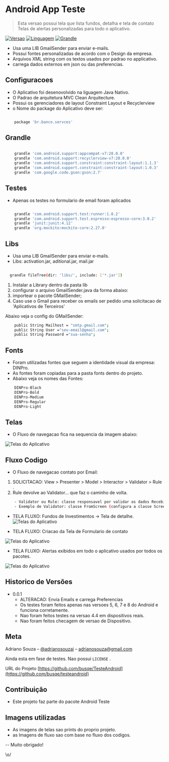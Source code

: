 # Android App Teste 
> Esta versao possui tela que lista fundos, detalha e tela de contato 
> Telas de alertas personalizadas para todo o aplicativo.

[![ Versao][version-image]][version-image]
[![ Linguagem][lang-image]][lang-image]
[![ Grandle][grandle-image]][grandle-image]

- Usa uma LIB  GmailSender para enviar e-mails.
- Possui fontes personalizadas de acordo com o Design da empresa.
- Arquivos XML string com os textos usados por padrao no applicativo.
- carrega dados externos em json ou das preferencias.

## Configuracoes

- O Aplicativo foi desenovolvido na liguagem Java Nativo.
- O Padrao de arquitetura MVC Clean Arquitecture.
- Possui os gerenciadores de layout Constraint Layout e Recyclerview 
- o Nome do package do Aplicativo deve ser:

```sh

	package 'br.banco.servces'

```


## Grandle

```sh

	grandle 'com.android.support:appcompat-v7:28.0.0'
	grandle 'com.android.support:recyclerview-v7:28.0.0'
	grandle 'com.android.support.constraint:constraint-layout:1.1.3'
	grandle 'com.android.support.constraint:constraint-layout:1.0.3'
	grandle 'com.google.code.gson:gson:2.7'

```

## Testes
- Apenas os testes no formulario de email foram aplicados

```sh

	grandle 'com.android.support.test:runner:1.0.2'
	grandle 'com.android.support.test.espresso:espresso-core:3.0.2'
	grandle 'junit:junit:4.12'
	grandle 'org.mockito:mockito-core:2.27.0'

```

## Libs
- Usa uma LIB GmailSender para enviar e-mails.
- Libs: activation.jar, aditional.jar, mail.jar
 
```sh
 
  grandle fileTree(dir: 'libs/', include: ['*.jar'])

```

1. Instalar a Library dentro da pasta lib
2. configurar o arquivo GmailSender.java da forma abaixo:
3. importear o pacote  GMailSender;
4. Caso use o Gmail para receber os emails ser pedido uma solicitacao de 'Aplicativos de Terceiros'

Abaixo veja o config do GMailSender:

```sh
    public String Mailhost = "smtp.gmail.com";
    public String User ="seu-email@gmail.com";
    public String Password ="sua-senha"; 

```

## Fonts 
- Foram utilizadas fontes que seguem a identidade visual da empresa: DINPro. 
- As fontes foram copiadas para a pasta fonts dentro do projeto.
- Abaixo veja os nomes das Fontes:

```sh
   	DINPro-Black
	DINPro-Bold
	DINPro-Medium
	DINPro-Regular
	DINPro-Light

```


## Telas 
- O Fluxo de navegacao fica na sequencia da imagem abaixo: 

![Telas do Aplicativo](https://raw.githubusercontent.com/busqe/TesteAndroid/master/telas.png)


## Fluxo Codigo 
* O Fluxo de navegacao contato por Email:

1. SOLICITACAO: View > Presenter > Model > Interactor > Validator > Rule .  
2. Rule devolve ao Validator...  que faz o caminho de volta.

```sh
	- Validator ou Rule: classe responsavel por validar os dados Recebidos/Enviados antes de fazer a SOLICITACAO.
	- Exemplo de Validator: classe FromScreen (configura a classe ScreenFundTemplate) responsavel por permitir que a tela de Fundos seja exibida.

```


- TELA FLUXO: Fundos de Investimentos -> Tela de detalhe.
![Telas do Aplicativo](https://github.com/busqe/TesteAndroid/blob/master/images/tela-flow-fund.png)

- TELA FLUXO: Criacao da Tela de Formulario de contato

![Telas do Aplicativo](https://github.com/busqe/TesteAndroid/blob/master/images/tela-flow-email.png)

- TELA FLUXO: Alertas exibidos em todo o aplicativo usados por todos os pacotes.

![Telas do Aplicativo](https://github.com/busqe/TesteAndroid/blob/master/images/tela-flow-alert.png)

## Historico de Versões

* 0.0.1
    * ALTERACAO: Envia Emails e carrega Preferencias 
    * Os testes foram feitos apenas nas versoes 5, 6, 7 e 8 do Android e funciona corretamente.
    * Nao foram feitos testes na versao 4.4 em dispositivos reais.
    * Nao foram feitos checagem de versao de Dispositivo.

## Meta

Adriano Souza – [@adrianosouzai](https://twitter.com/adrianosouzai) – adrianosouza@gmail.com


Ainda esta em fase de testes. Nao possui ``LICENSE`` .

URL do Projeto [https://github.com/busqe/TesteAndroid](https://github.com/busqe/testeandroid)

## Contribuição

- Este projeto faz parte do pacote Android Teste

## Imagens utilizadas
 - As imagens de telas sao prints do proprio projeto.
 - as Imagens de fluxo sao com base no fluxo dos codigos.
 
[version-image]: https://github.com/busqe/TesteAndroid/blob/master/images/ico-version.svg
[lang-image]: https://github.com/busqe/TesteAndroid/blob/master/images/ico-lang.svg
[grandle-image]: https://github.com/busqe/TesteAndroid/blob/master/images/ico-grandle.svg

-- Muito obrigado!

\o/


